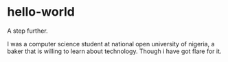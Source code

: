 # hello-world
A step further.

I was a computer science student at national open university of nigeria, a baker that is willing to learn about technology.
Though i have got flare for it.
